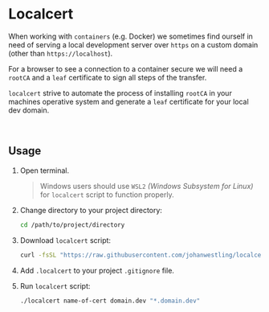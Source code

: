 # Localcert

When working with `containers` (e.g. Docker) we sometimes find ourself in need of serving a local development server over `https` on a custom domain (other than `https://localhost`). 

For a browser to see a connection to a container secure we will need a `rootCA` and a `leaf` certificate to sign all steps of the transfer.

`localcert` strive to automate the process of installing `rootCA` in your machines operative system and generate a `leaf` certificate for your local dev domain.

<br>

## Usage

1. Open terminal.
	
	> Windows users should use `WSL2` _(Windows Subsystem for Linux)_ for `localcert` script to function properly.

1. Change directory to your project directory:

	```bash
	cd /path/to/project/directory
	```

1. Download `localcert` script:
	
	```bash
	curl -fsSL "https://raw.githubusercontent.com/johanwestling/localcert/main/localcert?token=GHSAT0AAAAAACJTLOJPPBDHBEQIUCXKVHDEZNPMUMQ" -o localcert
	```

1. Add `.localcert` to your project `.gitignore` file.

1. Run `localcert` script:
	
	```bash
	./localcert name-of-cert domain.dev "*.domain.dev"
	```